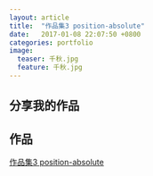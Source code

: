 ```yaml
---
layout: article
title:  "作品集3 position-absolute"
date:   2017-01-08 22:07:50 +0800
categories: portfolio
image:
  teaser: 千秋.jpg
  feature: 千秋.jpg
---
```


## 分享我的作品




## 作品

<a href="https://hujingyin.github.io/portfolio/3_position-absolute.html" target="_blank">作品集3 position-absolute</a>